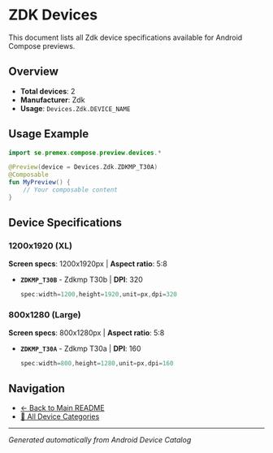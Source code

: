 # ZDK Devices

This document lists all Zdk device specifications available for Android Compose previews.

## Overview

- **Total devices**: 2
- **Manufacturer**: Zdk
- **Usage**: `Devices.Zdk.DEVICE_NAME`

## Usage Example

```kotlin
import se.premex.compose.preview.devices.*

@Preview(device = Devices.Zdk.ZDKMP_T30A)
@Composable
fun MyPreview() {
    // Your composable content
}
```

## Device Specifications

### 1200x1920 (XL)

**Screen specs**: 1200x1920px | **Aspect ratio**: 5:8

- **`ZDKMP_T30B`** - Zdkmp T30b | **DPI**: 320
  ```kotlin
  spec:width=1200,height=1920,unit=px,dpi=320
  ```

### 800x1280 (Large)

**Screen specs**: 800x1280px | **Aspect ratio**: 5:8

- **`ZDKMP_T30A`** - Zdkmp T30a | **DPI**: 160
  ```kotlin
  spec:width=800,height=1280,unit=px,dpi=160
  ```

## Navigation

- [← Back to Main README](../../README.md)
- [📱 All Device Categories](../README.md)

---
*Generated automatically from Android Device Catalog*
